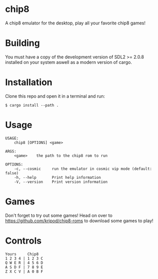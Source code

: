 # chip8
A chip8 emulator for the desktop, play all your favorite chip8 games!
# Building
You must have a copy of the development version of SDL2 >= 2.0.8 installed on your system aswell as a modern version of cargo.
# Installation
Clone this repo and open it in a terminal and run:
```
$ cargo install --path .
```
# Usage
```
USAGE:
    chip8 [OPTIONS] <game>

ARGS:
    <game>    the path to the chip8 rom to run

OPTIONS:
    -c, --cosmic     run the emulator in cosmic vip mode (default: false)
    -h, --help       Print help information
    -V, --version    Print version information
```
# Games
Don't forget to try out some games! Head on over to https://github.com/kripod/chip8-roms to download some games to play!

# Controls
```
Yours     Chip8
1 2 3 4 | 1 2 3 C
Q W E R | 4 5 6 D
A S D F | 7 8 9 E
Z X C V | A 0 B F
```